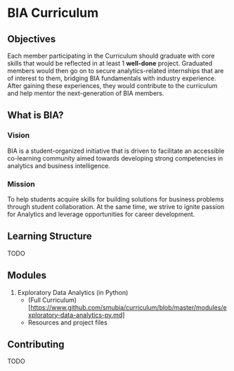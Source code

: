# BIA Curriculum
## Objectives
Each member participating in the Curriculum should graduate with core skills that would be reflected in at least 1 **well-done** project. 
Graduated members would then go on to secure analytics-related internships that are of interest to them, bridging BIA fundamentals with industry experience. After gaining these experiences, they would contribute to the curriculum and help mentor the next-generation of BIA members.

## What is BIA?
### Vision
BIA is a student-organized initiative that is driven to facilitate an accessible co-learning
community aimed towards developing strong competencies in analytics and business intelligence.
### Mission
To help students acquire skills for building solutions for business problems through
student collaboration. At the same time, we strive to ignite passion for Analytics and
leverage opportunities for career development.

## Learning Structure
TODO


## Modules
1. Exploratory Data Analytics (in Python)
    - (Full Curriculum)[https://www.github.com/smubia/curriculum/blob/master/modules/exploratory-data-analytics-py.md]
    - Resources and project files

## Contributing
TODO